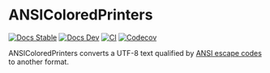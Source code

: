 # ANSIColoredPrinters

[![Docs Stable](https://img.shields.io/badge/docs-stable-blue.svg)](https://kimikage.github.io/ANSIColoredPrinters.jl/stable)
[![Docs Dev](https://img.shields.io/badge/docs-dev-blue.svg)](https://kimikage.github.io/ANSIColoredPrinters.jl/dev)
[![CI](https://github.com/kimikage/ANSIColoredPrinters.jl/workflows/CI/badge.svg)](https://github.com/kimikage/ANSIColoredPrinters.jl/actions?query=workflow%3ACI)
[![Codecov](https://codecov.io/gh/kimikage/ANSIColoredPrinters.jl/branch/main/graph/badge.svg)](https://codecov.io/gh/kimikage/ANSIColoredPrinters.jl)

ANSIColoredPrinters converts a UTF-8 text qualified by
[ANSI escape codes](https://en.wikipedia.org/wiki/ANSI_escape_code) to another
format.
